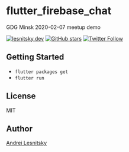 # flutter_firebase_chat

GDG Minsk 2020-02-07 meetup demo

[![lesnitsky.dev](https://lesnitsky.dev/icons/shield.svg?hash=42)](https://lesnitsky.dev?utm_source=flutter_firebase_chat)
[![GitHub stars](https://img.shields.io/github/stars/lesnitsky/flutter_firebase_chat.svg?style=social)](https://github.com/lesnitsky/todolist_flutter)
[![Twitter Follow](https://img.shields.io/twitter/follow/lesnitsky_dev.svg?label=Follow%20me&style=social)](https://twitter.com/lesnitsky_dev)

## Getting Started

- `flutter packages get`
- `flutter run`

## License

MIT

## Author

[Andrei Lesnitsky](https://lesnitsky.dev)
